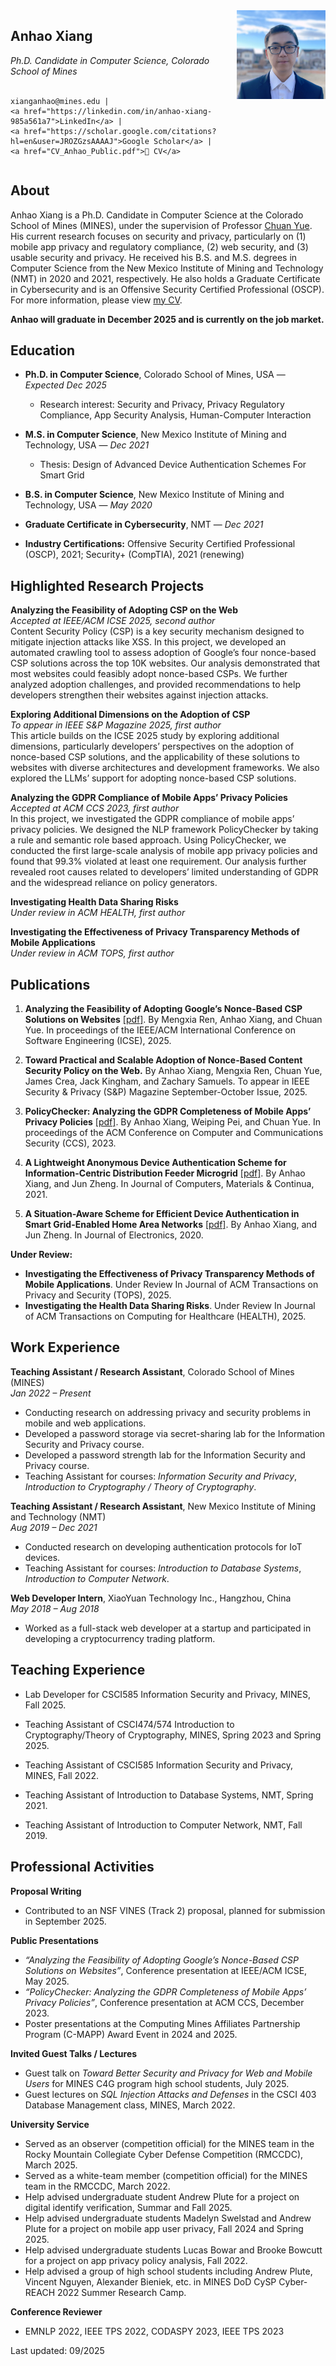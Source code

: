 
<div style="display: flex; align-items: flex-start; gap: 30px;">

  <!-- Left column -->
  <div style="flex: 70%;">
    <h2>Anhao Xiang</h2>
    <em>Ph.D. Candidate in Computer Science, Colorado School of Mines</em><br><br>

    xianganhao@mines.edu | 
    <a href="https://linkedin.com/in/anhao-xiang-985a561a7">LinkedIn</a> |
    <a href="https://scholar.google.com/citations?hl=en&user=JROZGzsAAAAJ">Google Scholar</a> |
    <a href="CV_Anhao_Public.pdf">📄 CV</a>
  </div>

  <!-- Right column -->
  <div style="flex: 30%; text-align: center;">
    <img src="anhao.jpg" alt="Anhao Xiang" width="180">
  </div>

</div>


## About

Anhao Xiang is a Ph.D. Candidate in Computer Science at the Colorado School of Mines (MINES), under the supervision of Professor [Chuan Yue](https://people.mines.edu/chuanyue/). His current research focuses on security and privacy, particularly on (1) mobile app privacy and regulatory compliance, (2) web security, and (3) usable security and privacy. He received his B.S. and M.S. degrees in Computer Science from the New Mexico Institute of Mining and Technology (NMT) in 2020 and 2021, respectively. He also holds a Graduate Certificate in Cybersecurity and is an Offensive Security Certified Professional (OSCP). For more information, please view [my CV](CV_Anhao_Public.pdf).

**Anhao will graduate in December 2025 and is currently on the job market.**


## Education

- **Ph.D. in Computer Science**, Colorado School of Mines, USA — *Expected Dec 2025*
  - Research interest: Security and Privacy, Privacy Regulatory Compliance, App Security Analysis, Human-Computer Interaction
 
- **M.S. in Computer Science**, New Mexico Institute of Mining and Technology, USA — *Dec 2021*
  - Thesis: Design of Advanced Device Authentication Schemes For Smart Grid 

- **B.S. in Computer Science**, New Mexico Institute of Mining and Technology, USA — *May 2020*  

- **Graduate Certificate in Cybersecurity**, NMT — *Dec 2021*  

- **Industry Certifications:** Offensive Security Certified Professional (OSCP), 2021; Security+ (CompTIA), 2021 (renewing)  

## Highlighted Research Projects

**Analyzing the Feasibility of Adopting CSP on the Web**  
*Accepted at IEEE/ACM ICSE 2025, second author*  
Content Security Policy (CSP) is a key security mechanism designed to mitigate injection attacks like XSS. In this project, we developed an automated crawling tool to assess adoption of Google’s four nonce-based CSP solutions across the top 10K websites. Our analysis demonstrated that most websites could feasibly adopt nonce-based CSPs. We further analyzed adoption challenges, and provided recommendations to help developers strengthen their websites against injection attacks.

**Exploring Additional Dimensions on the Adoption of CSP**  
*To appear in IEEE S&P Magazine 2025, first author*  
This article builds on the ICSE 2025 study by exploring additional dimensions, particularly developers’ perspectives on the adoption of nonce-based CSP solutions, and the applicability of these solutions to websites with diverse architectures and development frameworks. We also explored the LLMs’ support for adopting nonce-based CSP solutions.  

**Analyzing the GDPR Compliance of Mobile Apps’ Privacy Policies**  
*Accepted at ACM CCS 2023, first author*  
In this project, we investigated the GDPR compliance of mobile apps’ privacy policies. We designed the NLP framework PolicyChecker by taking a rule and semantic role based approach. Using PolicyChecker, we conducted the first large-scale analysis of mobile app privacy policies and found that 99.3% violated at least one requirement. Our analysis further revealed root causes related to developers’ limited understanding of GDPR and the widespread reliance on policy generators.

**Investigating Health Data Sharing Risks**  
*Under review in ACM HEALTH, first author*  

**Investigating the Effectiveness of Privacy Transparency Methods of Mobile Applications**  
*Under review in ACM TOPS, first author*  


## Publications

1. **Analyzing the Feasibility of Adopting Google’s Nonce-Based CSP Solutions on Websites** [[pdf]](https://ieeexplore.ieee.org/document/11029938).
   By Mengxia Ren, Anhao Xiang, and Chuan Yue. In proceedings of the IEEE/ACM International Conference on Software Engineering (ICSE), 2025.

2. **Toward Practical and Scalable Adoption of Nonce-Based Content Security Policy on the Web.** 
   By Anhao Xiang, Mengxia Ren, Chuan Yue, James Crea, Jack Kingham, and Zachary Samuels. To appear in IEEE Security & Privacy (S&P) Magazine September-October Issue, 2025.

3. **PolicyChecker: Analyzing the GDPR Completeness of Mobile Apps’ Privacy Policies** [[pdf]](https://dl.acm.org/doi/10.1145/3576915.3623067). 
   By Anhao Xiang, Weiping Pei, and Chuan Yue. In proceedings of the ACM Conference on Computer and Communications Security (CCS), 2023.

4. **A Lightweight Anonymous Device Authentication Scheme for Information-Centric Distribution Feeder Microgrid** [[pdf]](https://www.sciencedirect.com/org/science/article/pii/S1546221821004367). By Anhao Xiang, and Jun Zheng. In Journal of Computers, Materials & Continua, 2021.

5. **A Situation-Aware Scheme for Efficient Device Authentication in Smart Grid-Enabled Home Area Networks** [[pdf]](https://www.mdpi.com/2079-9292/9/6/989#:~:text=The%20proposed%20scheme%20utilizes%20the,the%20assessed%20security%20risk%20level.). By Anhao Xiang, and Jun Zheng. In Journal of Electronics, 2020.  

**Under Review:**  
- **Investigating the Effectiveness of Privacy Transparency Methods of Mobile Applications**. Under Review In Journal of ACM Transactions on Privacy and Security (TOPS), 2025.   
- **Investigating the Health Data Sharing Risks**. Under Review In Journal of ACM Transactions on Computing for Healthcare (HEALTH), 2025. 

## Work Experience

**Teaching Assistant / Research Assistant**, Colorado School of Mines (MINES)  
*Jan 2022 – Present*  
- Conducting research on addressing privacy and security problems in mobile and web applications.  
- Developed a password storage via secret-sharing lab for the Information Security and Privacy course.  
- Developed a password strength lab for the Information Security and Privacy course.  
- Teaching Assistant for courses: *Information Security and Privacy*, *Introduction to Cryptography / Theory of Cryptography*.  

**Teaching Assistant / Research Assistant**, New Mexico Institute of Mining and Technology (NMT)  
*Aug 2019 – Dec 2021*  
- Conducted research on developing authentication protocols for IoT devices.  
- Teaching Assistant for courses: *Introduction to Database Systems*, *Introduction to Computer Network*.  

**Web Developer Intern**, XiaoYuan Technology Inc., Hangzhou, China  
*May 2018 – Aug 2018*  
- Worked as a full-stack web developer at a startup and participated in developing a cryptocurrency trading platform.  


## Teaching Experience
- Lab Developer for CSCI585 Information Security and Privacy, MINES, Fall 2025.

- Teaching Assistant of CSCI474/574 Introduction to Cryptography/Theory of Cryptography, MINES, Spring 2023 and Spring 2025.

- Teaching Assistant of CSCI585 Information Security and Privacy, MINES, Fall 2022.

- Teaching Assistant of Introduction to Database Systems, NMT, Spring 2021.

- Teaching Assistant of Introduction to Computer Network, NMT, Fall 2019.

## Professional Activities

**Proposal Writing**  
- Contributed to an NSF VINES (Track 2) proposal, planned for submission in September 2025.  

**Public Presentations**  
- *“Analyzing the Feasibility of Adopting Google’s Nonce-Based CSP Solutions on Websites”*, Conference presentation at IEEE/ACM ICSE, May 2025.  
- *“PolicyChecker: Analyzing the GDPR Completeness of Mobile Apps’ Privacy Policies”*, Conference presentation at ACM CCS, December 2023.  
- Poster presentations at the Computing Mines Affiliates Partnership Program (C-MAPP) Award Event in 2024 and 2025.  

**Invited Guest Talks / Lectures**  
- Guest talk on *Toward Better Security and Privacy for Web and Mobile Users* for MINES C4G program high school students, July 2025.  
- Guest lectures on *SQL Injection Attacks and Defenses* in the CSCI 403 Database Management class, MINES, March 2022.  

**University Service**  
- Served as an observer (competition official) for the MINES team in the Rocky Mountain Collegiate Cyber Defense Competition (RMCCDC), March 2025.  
- Served as a white-team member (competition official) for the MINES team in the RMCCDC, March 2022.
- Help advised undergraduate student Andrew Plute for a project on digital identify verification, Summar and Fall 2025.
- Help advised undergraduate students Madelyn Swelstad and Andrew Plute for a project on mobile app user privacy, Fall 2024 and Spring 2025.
- Help advised undergraduate students Lucas Bowar and Brooke Bowcutt for a project on app privacy policy analysis, Fall 2022.
- Help advised a group of high school students including Andrew Plute, Vincent Nguyen, Alexander Bieniek, etc. in MINES DoD CySP Cyber-REACH 2022 Summer Research Camp.

**Conference Reviewer**  
- EMNLP 2022, IEEE TPS 2022, CODASPY 2023, IEEE TPS 2023  


Last updated: 09/2025
